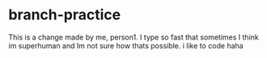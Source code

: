 # branch-practice

This is a change made by me, person1. I type so fast that sometimes I think im superhuman and Im not sure how thats possible.
i like to code haha